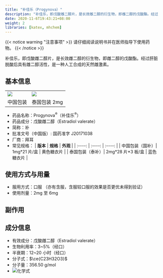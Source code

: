 ```yaml
---
title: "补佳乐（Progynova）"
description: "补佳乐，即戊酸雌二醇片，是长效雌二醇的衍生物，即雌二醇的戊酸酯。经过肝脏脱酸后具有雌二醇活性，是一种人工合成的天然雌激素。"
date: 2020-11-6T19:43:21+08:00
weight: 2
libraries: [katex, mhchem]
---
```


{{< notice warning "注意事项" >}}
请仔细阅读说明书并在医师指导下使用药物。
{{< /notice >}}

补佳乐，即戊酸雌二醇片，是长效雌二醇的衍生物，即雌二醇的戊酸酯。经过肝脏脱酸后具有雌二醇活性，是一种人工合成的天然雌激素。

## 基本信息

<table><tr>
<td><img src="/images/Progynova.jpg"/></td>
<td><img src="/images/Progynova-th.png"/></td>
</tr><tr>
<td align="center">中国包装</td>
<td align="center">泰国包装 2mg</td>
</tr></table>

- 药品名称：Progynova<sup>&reg;</sup>（补佳乐<sup>&reg;</sup>）
- 药品成分：戊酸雌二醇（Estradiol valerate）
- 简称：补
- 批准文号（中国版）: 国药准字 J20171038
- 厂商：拜耳
- 常见规格：
| **版本** | **规格** | **外观** |
| :----: | :----: | :----: |
| 中国包装（国补）| 1mg\*21 片/盒 | 黄色糖衣片 |
| 泰国包装（泰补）| 2mg\*28 片\*3 板/盒 | 蓝色糖衣片 |

## 使用方式与用量

- 服用方式：口服
（亦有含服，含服较口服的效果是否更优未得到验证）
- 使用剂量：2mg 至 6mg

## 副作用

## 成分信息

- 有效成分：戊酸雌二醇（Estradiol valerate）
- 生物利用率：3~5%（经口）
- 半衰期：12~20 小时（经口）
- 分子式：$\ce{C23H32O3}$
- 分子量：356.50 g/mol
- ![化学式](/images/Estradiol_valerate.svg)

